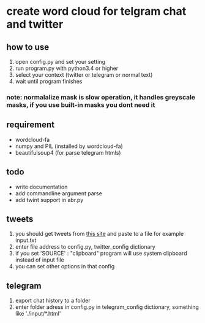 # create word cloud for telgram chat and twitter


## how to use
1. open config.py and set your setting
2. run program.py with python3.4 or higher
3. select your context (twitter or telegram or normal text)
4. wait until program finishes

### note: normalalize mask is slow operation, it handles greyscale masks, if you use built-in masks you dont need it 

## requirement
+ wordcloud-fa
+ numpy and PIL (installed by wordcloud-fa)
+ beautifulsoup4 (for parse telegram htmls)

## todo
+ write documentation
+ add commandline argument parse
+ add twint support in abr.py



## tweets
1. you should get tweets from [this site](https://www.allmytweets.net/) and paste to a file for example input.txt
2. enter file address to config.py, twitter_config dictionary
3. if you set 'SOURCE' : "clipboard" program will use system clipboard instead of input file
4. you can set other options in that config


## telegram
1. export chat history to a folder
2. enter folder adress in config.py in telegram_config dictionary, something like './input/*.html'
